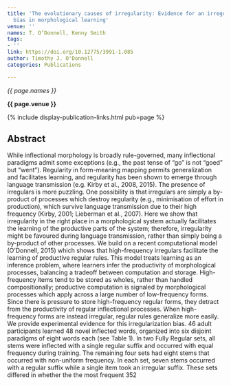 ```yaml
---
title: 'The evolutionary causes of irregularity: Evidence for an irregularization
  bias in morphological learning'
venue: ''
names: T. O’Donnell, Kenny Smith
tags:
- ''
link: https://doi.org/10.12775/3991-1.085
author: Timothy J. O'Donnell
categories: Publications

---
```


*{{ page.names }}*

**{{ page.venue }}**

{% include display-publication-links.html pub=page %}

## Abstract

While inflectional morphology is broadly rule-governed, many inflectional paradigms admit some exceptions (e.g., the past tense of “go” is not “goed” but “went”). Regularity in form-meaning mapping permits generalization and facilitates learning, and regularity has been shown to emerge through language transmission (e.g. Kirby et al., 2008, 2015). The presence of irregulars is more puzzling. One possibility is that irregulars are simply a by-product of processes which destroy regularity (e.g., minimisation of effort in production), which survive language transmission due to their high frequency (Kirby, 2001; Lieberman et al., 2007). Here we show that irregularity in the right place in a morphological system actually facilitates the learning of the productive parts of the system; therefore, irregularity might be favoured during language transmission, rather than simply being a by-product of other processes. We build on a recent computational model (O’Donnell, 2015) which shows that high-frequency irregulars facilitate the learning of productive regular rules. This model treats learning as an inference problem, where learners infer the productivity of morphological processes, balancing a tradeoff between computation and storage. High-frequency items tend to be stored as wholes, rather than handled compositionally; productive computation is signaled by morphological processes which apply across a large number of low-frequency forms. Since there is pressure to store high-frequency regular forms, they detract from the productivity of regular inflectional processes. When high-frequency forms are instead irregular, regular rules generalize more easily. We provide experimental evidence for this irregularization bias. 46 adult participants learned 48 novel inflected words, organized into six disjoint paradigms of eight words each (see Table 1). In two Fully Regular sets, all stems were inflected with a single regular suffix and occurred with equal frequency during training. The remaining four sets had eight stems that occurred with non-uniform frequency. In each set, seven stems occurred with a regular suffix while a single item took an irregular suffix. These sets differed in whether the the most frequent 352